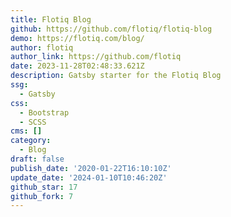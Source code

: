 ```yaml
---
title: Flotiq Blog
github: https://github.com/flotiq/flotiq-blog
demo: https://flotiq.com/blog/
author: flotiq
author_link: https://github.com/flotiq
date: 2023-11-28T02:48:33.621Z
description: Gatsby starter for the Flotiq Blog
ssg:
  - Gatsby
css:
  - Bootstrap
  - SCSS
cms: []
category:
  - Blog
draft: false
publish_date: '2020-01-22T16:10:10Z'
update_date: '2024-01-10T10:46:20Z'
github_star: 17
github_fork: 7
---
```

